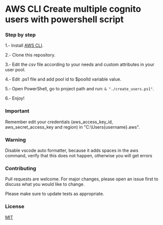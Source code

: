# AWS CLI Create multiple cognito users with powershell script



### Step by step

1.- Install [AWS CLI](https://docs.aws.amazon.com/cli/latest/userguide/install-cliv2.html).

2.- Clone this repository.

3.- Edit the csv file according to your needs and custom attributes in your user pool.

4.- Edit .ps1 file and add pool id to $poolId variable value.

5.- Open PowerShell, go to project path and run: ```& "./create_users.ps1"```.

6.- Enjoy! 

### Important

Remember edit your credentials (aws_access_key_id, aws_secret_access_key and region) in "C:\Users\{username}\.aws".

### Warning


Disable vscode auto formatter, because it adds spaces in the aws command, verify that this does not happen, otherwise you will get errors


### Contributing
Pull requests are welcome. For major changes, please open an issue first to discuss what you would like to change.

Please make sure to update tests as appropriate.

### License
[MIT](https://choosealicense.com/licenses/mit/)
